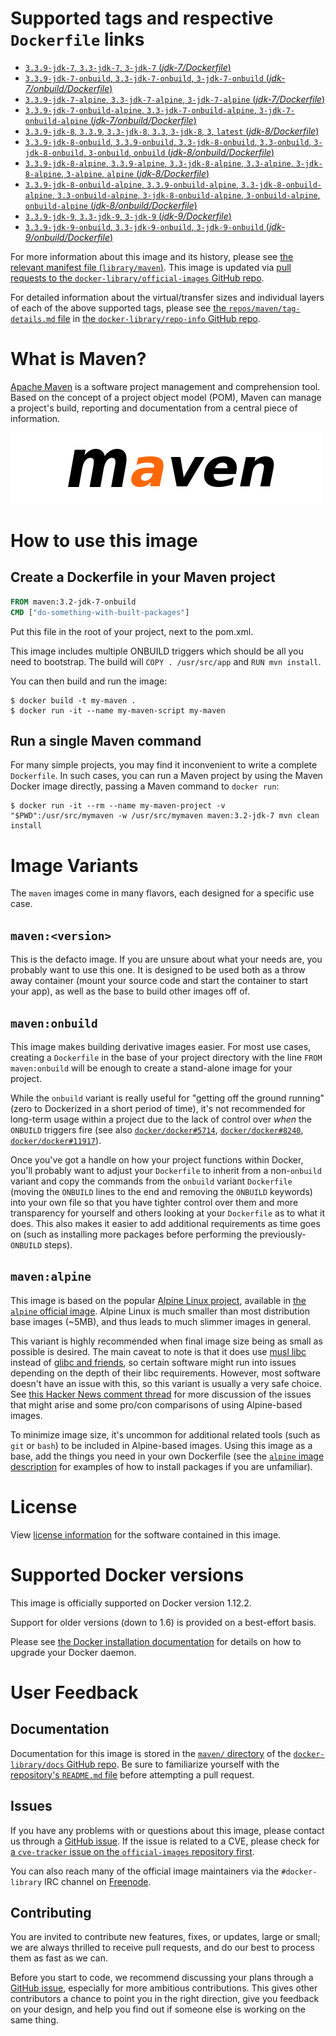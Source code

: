 # Supported tags and respective `Dockerfile` links

-	[`3.3.9-jdk-7`, `3.3-jdk-7`, `3-jdk-7` (*jdk-7/Dockerfile*)](https://github.com/carlossg/docker-maven/blob/33eeccbb0ce15440f5ccebcd87040c6be2bf9e91/jdk-7/Dockerfile)
-	[`3.3.9-jdk-7-onbuild`, `3.3-jdk-7-onbuild`, `3-jdk-7-onbuild` (*jdk-7/onbuild/Dockerfile*)](https://github.com/carlossg/docker-maven/blob/33eeccbb0ce15440f5ccebcd87040c6be2bf9e91/jdk-7/onbuild/Dockerfile)
-	[`3.3.9-jdk-7-alpine`, `3.3-jdk-7-alpine`, `3-jdk-7-alpine` (*jdk-7/Dockerfile*)](https://github.com/carlossg/docker-maven/blob/322d0dff5d0531ccaf47bf49338cb3e294fd66c8/jdk-7/Dockerfile)
-	[`3.3.9-jdk-7-onbuild-alpine`, `3.3-jdk-7-onbuild-alpine`, `3-jdk-7-onbuild-alpine` (*jdk-7/onbuild/Dockerfile*)](https://github.com/carlossg/docker-maven/blob/322d0dff5d0531ccaf47bf49338cb3e294fd66c8/jdk-7/onbuild/Dockerfile)
-	[`3.3.9-jdk-8`, `3.3.9`, `3.3-jdk-8`, `3.3`, `3-jdk-8`, `3`, `latest` (*jdk-8/Dockerfile*)](https://github.com/carlossg/docker-maven/blob/33eeccbb0ce15440f5ccebcd87040c6be2bf9e91/jdk-8/Dockerfile)
-	[`3.3.9-jdk-8-onbuild`, `3.3.9-onbuild`, `3.3-jdk-8-onbuild`, `3.3-onbuild`, `3-jdk-8-onbuild`, `3-onbuild`, `onbuild` (*jdk-8/onbuild/Dockerfile*)](https://github.com/carlossg/docker-maven/blob/33eeccbb0ce15440f5ccebcd87040c6be2bf9e91/jdk-8/onbuild/Dockerfile)
-	[`3.3.9-jdk-8-alpine`, `3.3.9-alpine`, `3.3-jdk-8-alpine`, `3.3-alpine`, `3-jdk-8-alpine`, `3-alpine`, `alpine` (*jdk-8/Dockerfile*)](https://github.com/carlossg/docker-maven/blob/322d0dff5d0531ccaf47bf49338cb3e294fd66c8/jdk-8/Dockerfile)
-	[`3.3.9-jdk-8-onbuild-alpine`, `3.3.9-onbuild-alpine`, `3.3-jdk-8-onbuild-alpine`, `3.3-onbuild-alpine`, `3-jdk-8-onbuild-alpine`, `3-onbuild-alpine`, `onbuild-alpine` (*jdk-8/onbuild/Dockerfile*)](https://github.com/carlossg/docker-maven/blob/322d0dff5d0531ccaf47bf49338cb3e294fd66c8/jdk-8/onbuild/Dockerfile)
-	[`3.3.9-jdk-9`, `3.3-jdk-9`, `3-jdk-9` (*jdk-9/Dockerfile*)](https://github.com/carlossg/docker-maven/blob/33eeccbb0ce15440f5ccebcd87040c6be2bf9e91/jdk-9/Dockerfile)
-	[`3.3.9-jdk-9-onbuild`, `3.3-jdk-9-onbuild`, `3-jdk-9-onbuild` (*jdk-9/onbuild/Dockerfile*)](https://github.com/carlossg/docker-maven/blob/33eeccbb0ce15440f5ccebcd87040c6be2bf9e91/jdk-9/onbuild/Dockerfile)

For more information about this image and its history, please see [the relevant manifest file (`library/maven`)](https://github.com/docker-library/official-images/blob/master/library/maven). This image is updated via [pull requests to the `docker-library/official-images` GitHub repo](https://github.com/docker-library/official-images/pulls?q=label%3Alibrary%2Fmaven).

For detailed information about the virtual/transfer sizes and individual layers of each of the above supported tags, please see [the `repos/maven/tag-details.md` file](https://github.com/docker-library/repo-info/blob/master/repos/maven/tag-details.md) in [the `docker-library/repo-info` GitHub repo](https://github.com/docker-library/repo-info).

# What is Maven?

[Apache Maven](http://maven.apache.org) is a software project management and comprehension tool. Based on the concept of a project object model (POM), Maven can manage a project's build, reporting and documentation from a central piece of information.

![logo](https://raw.githubusercontent.com/docker-library/docs/e2782b8942c1af41419536078c8d0176665a005d/maven/logo.png)

# How to use this image

## Create a Dockerfile in your Maven project

```dockerfile
FROM maven:3.2-jdk-7-onbuild
CMD ["do-something-with-built-packages"]
```

Put this file in the root of your project, next to the pom.xml.

This image includes multiple ONBUILD triggers which should be all you need to bootstrap. The build will `COPY . /usr/src/app` and `RUN mvn install`.

You can then build and run the image:

```console
$ docker build -t my-maven .
$ docker run -it --name my-maven-script my-maven
```

## Run a single Maven command

For many simple projects, you may find it inconvenient to write a complete `Dockerfile`. In such cases, you can run a Maven project by using the Maven Docker image directly, passing a Maven command to `docker run`:

```console
$ docker run -it --rm --name my-maven-project -v "$PWD":/usr/src/mymaven -w /usr/src/mymaven maven:3.2-jdk-7 mvn clean install
```

# Image Variants

The `maven` images come in many flavors, each designed for a specific use case.

## `maven:<version>`

This is the defacto image. If you are unsure about what your needs are, you probably want to use this one. It is designed to be used both as a throw away container (mount your source code and start the container to start your app), as well as the base to build other images off of.

## `maven:onbuild`

This image makes building derivative images easier. For most use cases, creating a `Dockerfile` in the base of your project directory with the line `FROM maven:onbuild` will be enough to create a stand-alone image for your project.

While the `onbuild` variant is really useful for "getting off the ground running" (zero to Dockerized in a short period of time), it's not recommended for long-term usage within a project due to the lack of control over *when* the `ONBUILD` triggers fire (see also [`docker/docker#5714`](https://github.com/docker/docker/issues/5714), [`docker/docker#8240`](https://github.com/docker/docker/issues/8240), [`docker/docker#11917`](https://github.com/docker/docker/issues/11917)).

Once you've got a handle on how your project functions within Docker, you'll probably want to adjust your `Dockerfile` to inherit from a non-`onbuild` variant and copy the commands from the `onbuild` variant `Dockerfile` (moving the `ONBUILD` lines to the end and removing the `ONBUILD` keywords) into your own file so that you have tighter control over them and more transparency for yourself and others looking at your `Dockerfile` as to what it does. This also makes it easier to add additional requirements as time goes on (such as installing more packages before performing the previously-`ONBUILD` steps).

## `maven:alpine`

This image is based on the popular [Alpine Linux project](http://alpinelinux.org), available in [the `alpine` official image](https://hub.docker.com/_/alpine). Alpine Linux is much smaller than most distribution base images (~5MB), and thus leads to much slimmer images in general.

This variant is highly recommended when final image size being as small as possible is desired. The main caveat to note is that it does use [musl libc](http://www.musl-libc.org) instead of [glibc and friends](http://www.etalabs.net/compare_libcs.html), so certain software might run into issues depending on the depth of their libc requirements. However, most software doesn't have an issue with this, so this variant is usually a very safe choice. See [this Hacker News comment thread](https://news.ycombinator.com/item?id=10782897) for more discussion of the issues that might arise and some pro/con comparisons of using Alpine-based images.

To minimize image size, it's uncommon for additional related tools (such as `git` or `bash`) to be included in Alpine-based images. Using this image as a base, add the things you need in your own Dockerfile (see the [`alpine` image description](https://hub.docker.com/_/alpine/) for examples of how to install packages if you are unfamiliar).

# License

View [license information](https://www.apache.org/licenses/) for the software contained in this image.

# Supported Docker versions

This image is officially supported on Docker version 1.12.2.

Support for older versions (down to 1.6) is provided on a best-effort basis.

Please see [the Docker installation documentation](https://docs.docker.com/installation/) for details on how to upgrade your Docker daemon.

# User Feedback

## Documentation

Documentation for this image is stored in the [`maven/` directory](https://github.com/docker-library/docs/tree/master/maven) of the [`docker-library/docs` GitHub repo](https://github.com/docker-library/docs). Be sure to familiarize yourself with the [repository's `README.md` file](https://github.com/docker-library/docs/blob/master/README.md) before attempting a pull request.

## Issues

If you have any problems with or questions about this image, please contact us through a [GitHub issue](https://github.com/carlossg/docker-maven/issues). If the issue is related to a CVE, please check for [a `cve-tracker` issue on the `official-images` repository first](https://github.com/docker-library/official-images/issues?q=label%3Acve-tracker).

You can also reach many of the official image maintainers via the `#docker-library` IRC channel on [Freenode](https://freenode.net).

## Contributing

You are invited to contribute new features, fixes, or updates, large or small; we are always thrilled to receive pull requests, and do our best to process them as fast as we can.

Before you start to code, we recommend discussing your plans through a [GitHub issue](https://github.com/carlossg/docker-maven/issues), especially for more ambitious contributions. This gives other contributors a chance to point you in the right direction, give you feedback on your design, and help you find out if someone else is working on the same thing.
